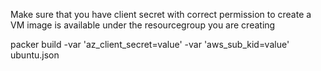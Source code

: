 Make sure that you have client secret with correct permission to create a VM image is available under the resourcegroup you are creating

packer build  -var 'az_client_secret=value'   -var 'aws_sub_kid=value'    ubuntu.json 


